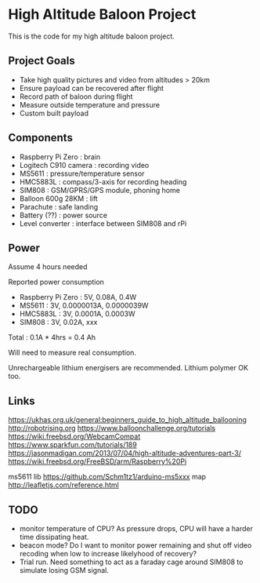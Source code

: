 # High Altitude Baloon Project

This is the code for my high altitude baloon project.

## Project Goals

  - Take high quality pictures and video from altitudes > 20km
  - Ensure payload can be recovered after flight
  - Record path of baloon during flight
  - Measure outside temperature and pressure
  - Custom built payload

## Components

  - Raspberry Pi Zero    : brain
  - Logitech C910 camera : recording video
  - MS5611               : pressure/temperature sensor
  - HMC5883L             : compass/3-axis for recording heading
  - SIM808               : GSM/GPRS/GPS module, phoning home
  - Balloon 600g 28KM    : lift
  - Parachute            : safe landing
  - Battery (??)         : power source
  - Level converter      : interface between SIM808 and rPi

## Power

Assume 4 hours needed

Reported power consumption
  - Raspberry Pi Zero : 5V, 0.08A,      0.4W
  - MS5611            : 3V, 0.0000013A, 0.0000039W
  - HMC5883L          : 3V, 0.0001A,    0.0003W
  - SIM808            : 3V, 0.02A,      xxx

  Total               : 0.1A * 4hrs = 0.4 Ah

Will need to measure real consumption.

Unrechargeable lithium energisers are recommended. Lithium polymer OK too.

## Links

  https://ukhas.org.uk/general:beginners_guide_to_high_altitude_ballooning
  http://robotrising.org
  https://www.balloonchallenge.org/tutorials
  https://wiki.freebsd.org/WebcamCompat
  https://www.sparkfun.com/tutorials/189
  https://jasonmadigan.com/2013/07/04/high-altitude-adventures-part-3/
  https://wiki.freebsd.org/FreeBSD/arm/Raspberry%20Pi

  ms5611 lib https://github.com/Schm1tz1/arduino-ms5xxx
  map http://leafletjs.com/reference.html
    
## TODO

  - monitor temperature of CPU? As pressure drops, CPU will have a harder time
    dissipating heat.
  - beacon mode? Do I want to monitor power remaining and shut off video
    recoding when low to increase likelyhood of recovery?
  - Trial run. Need something to act as a faraday cage around SIM808 to simulate
    losing GSM signal.

